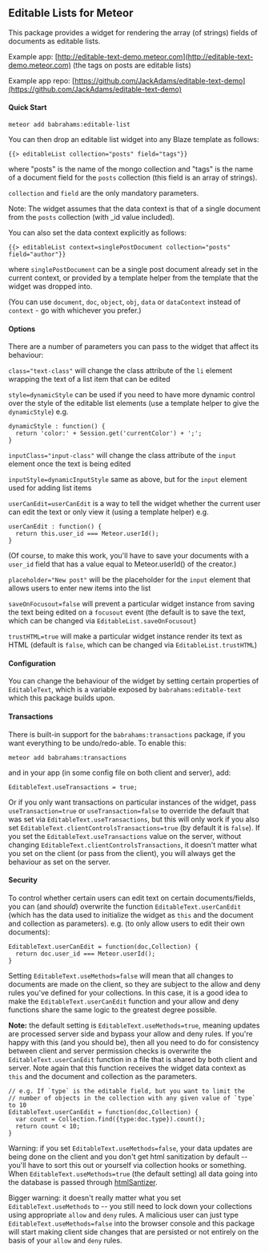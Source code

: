 Editable Lists for Meteor
-------------------------

This package provides a widget for rendering the array (of strings) fields of documents as editable lists.

Example app: [http://editable-text-demo.meteor.com](http://editable-text-demo.meteor.com) (the tags on posts are editable lists)

Example app repo: [https://github.com/JackAdams/editable-text-demo](https://github.com/JackAdams/editable-text-demo)

#### Quick Start

	meteor add babrahams:editable-list

You can then drop an editable list widget into any Blaze template as follows:

	{{> editableList collection="posts" field="tags"}}
	
where "posts" is the name of the mongo collection and "tags" is the name of a document field for the `posts` collection (this field is an array of strings).

`collection` and `field` are the only mandatory parameters.

Note: The widget assumes that the data context is that of a single document from the `posts` collection (with _id value included).

You can also set the data context explicitly as follows:

    {{> editableList context=singlePostDocument collection="posts" field="author"}}

where `singlePostDocument` can be a single post document already set in the current context, or provided by a template helper from the template that the widget was dropped into.

(You can use `document`, `doc`, `object`, `obj`, `data` or `dataContext` instead of `context` - go with whichever you prefer.)

#### Options

There are a number of parameters you can pass to the widget that affect its behaviour:

`class="text-class"` will change the class attribute of the `li` element wrapping the text of a list item that can be edited

`style=dynamicStyle` can be used if you need to have more dynamic control over the style of the editable list elements (use a template helper to give the `dynamicStyle`) e.g.
	
	dynamicStyle : function() {
	  return 'color:' + Session.get('currentColor') + ';';
	} 

`inputClass="input-class"` will change the class attribute of the `input` element once the text is being edited

`inputStyle=dynamicInputStyle` same as above, but for the `input` element used for adding list items

`userCanEdit=userCanEdit` is a way to tell the widget whether the current user can edit the text or only view it (using a template helper) e.g.
	
	userCanEdit : function() {
	  return this.user_id === Meteor.userId();
	}

(Of course, to make this work, you'll have to save your documents with a `user_id` field that has a value equal to Meteor.userId() of the creator.)

`placeholder="New post"` will be the placeholder for the `input` element that allows users to enter new items into the list

`saveOnFocusout=false` will prevent a particular widget instance from saving the text being edited on a `focusout` event (the default is to save the text, which can be changed via `EditableList.saveOnFocusout`)

`trustHTML=true` will make a particular widget instance render its text as HTML (default is `false`, which can be changed via `EditableList.trustHTML`)

#### Configuration

You can change the behaviour of the widget by setting certain properties of `EditableText`, which is a variable exposed by `babrahams:editable-text` which this package builds upon.

#### Transactions

There is built-in support for the `babrahams:transactions` package, if you want everything to be undo/redo-able. To enable this:

	meteor add babrahams:transactions

and in your app (in some config file on both client and server), add:

	EditableText.useTransactions = true;

Or if you only want transactions on particular instances of the widget, pass `useTransaction=true` or `useTransaction=false` to override the default that was set via `EditableText.useTransactions`, but this will only work if you also set `EditableText.clientControlsTransactions=true` (by default it is `false`). If you set the `EditableText.useTransactions` value on the server, without changing `EditableText.clientControlsTransactions`, it doesn't matter what you set on the client (or pass from the client), you will always get the behaviour as set on the server.

#### Security

To control whether certain users can edit text on certain documents/fields, you can (and _should_) overwrite the function `EditableText.userCanEdit` (which has the data used to initialize the widget as `this` and the document and collection as parameters).  e.g. (to only allow users to edit their own documents):

	EditableText.userCanEdit = function(doc,Collection) {
	  return doc.user_id === Meteor.userId();
	}

Setting `EditableText.useMethods=false` will mean that all changes to documents are made on the client, so they are subject to the allow and deny rules you've defined for your collections.  In this case, it is a good idea to make the `EditableText.userCanEdit` function and your allow and deny functions share the same logic to the greatest degree possible.

__Note:__ the default setting is `EditableText.useMethods=true`, meaning updates are processed server side and bypass your allow and deny rules. If you're happy with this (and you should be), then all you need to do for consistency between client and server permission checks is overwrite the `EditableText.userCanEdit` function in a file that is shared by both client and server.  Note again that this function receives the widget data context as `this` and the document and collection as the parameters.

    // e.g. If `type` is the editable field, but you want to limit the
	// number of objects in the collection with any given value of `type` to 10
    EditableText.userCanEdit = function(doc,Collection) {
	  var count = Collection.find({type:doc.type}).count();
	  return count < 10;
	}

Warning: if you set `EditableText.useMethods=false`, your data updates are being done on the client and you don't get html sanitization by default -- you'll have to sort this out or yourself via collection hooks or something. When `EditableText.useMethods=true` (the default setting) all data going into the database is passed through [htmlSantizer](https://github.com/punkave/sanitize-html).

Bigger warning: it doesn't really matter what you set `EditableText.useMethods` to -- you still need to lock down your collections using appropriate `allow` and `deny` rules. A malicious user can just type `EditableText.useMethods=false` into the browser console and this package will start making client side changes that are persisted or not entirely on the basis of your `allow` and `deny` rules.